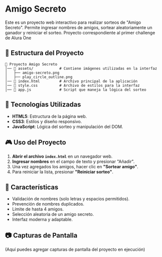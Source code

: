 # Amigo Secreto

Este es un proyecto web interactivo para realizar sorteos de "Amigo Secreto". Permite ingresar nombres de amigos, sortear aleatoriamente un ganador y reiniciar el sorteo.
Proyecto correspondiente al primer challenge de Alura One

## 📁 Estructura del Proyecto

```
📂 Proyecto Amigo Secreto
│── 📂 assets/            # Contiene imágenes utilizadas en la interfaz
│   ├── amigo-secreto.png
│   ├── play_circle_outline.png
│── 📜 index.html         # Archivo principal de la aplicación
│── 📜 style.css          # Archivo de estilos para la interfaz
│── 📜 app.js             # Script que maneja la lógica del sorteo
```

## 🚀 Tecnologías Utilizadas

- **HTML5**: Estructura de la página web.
- **CSS3**: Estilos y diseño responsivo.
- **JavaScript**: Lógica del sorteo y manipulación del DOM.

## 🎮 Uso del Proyecto

1. **Abrir el archivo `index.html`** en un navegador web.
2. **Ingresar nombres** en el campo de texto y presionar "Añadir".
3. Una vez agregados los amigos, hacer clic en **"Sortear amigo"**.
4. Para reiniciar la lista, presionar **"Reiniciar sorteo"**.

## 📌 Características

- Validación de nombres (solo letras y espacios permitidos).
- Prevención de nombres duplicados.
- Límite de hasta 4 amigos.
- Selección aleatoria de un amigo secreto.
- Interfaz moderna y adaptable.

## 📷 Capturas de Pantalla
(Aquí puedes agregar capturas de pantalla del proyecto en ejecución)




